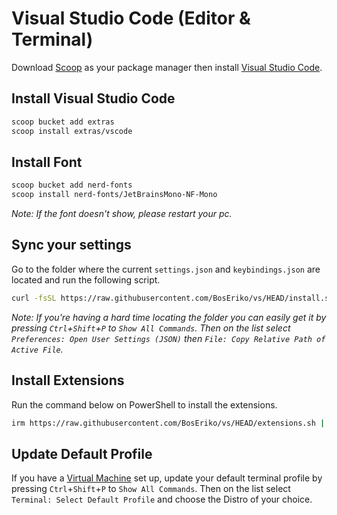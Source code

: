 # Visual Studio Code (Editor & Terminal)
Download [Scoop](https://github.com/BosEriko/scoop) as your package manager then install [Visual Studio Code](https://scoop.sh/#/apps?q=vscode).

## Install Visual Studio Code
```sh
scoop bucket add extras
scoop install extras/vscode
```

## Install Font
```sh
scoop bucket add nerd-fonts
scoop install nerd-fonts/JetBrainsMono-NF-Mono
```

_Note: If the font doesn't show, please restart your pc._

## Sync your settings
Go to the folder where the current `settings.json` and `keybindings.json` are located and run the following script.
```sh
curl -fsSL https://raw.githubusercontent.com/BosEriko/vs/HEAD/install.sh | sh
```

_Note: If you're having a hard time locating the folder you can easily get it by pressing `Ctrl`+`Shift`+`P` to `Show All Commands`. Then on the list select `Preferences: Open User Settings (JSON)` then `File: Copy Relative Path of Active File`._

## Install Extensions
Run the command below on PowerShell to install the extensions.
```sh
irm https://raw.githubusercontent.com/BosEriko/vs/HEAD/extensions.sh | iex
```

## Update Default Profile
If you have a [Virtual Machine](https://github.com/BosEriko/wsl) set up, update your default terminal profile by pressing `Ctrl`+`Shift`+`P` to `Show All Commands`. Then on the list select `Terminal: Select Default Profile` and choose the Distro of your choice.